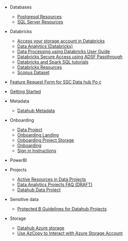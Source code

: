 - Databases

  - [Postgresql Resources](/UserGuide/Databases/Postgresql-Resources.md)
  - [SQL Server Resources](/UserGuide/Databases/SQL-Server-Resources.md)

- Databricks

  - [Access your storage account in Databricks](/UserGuide/Databricks/Access-your-storage-account-in-Databricks.md)
  - [Data Analytics (Databricks)](/UserGuide/Databricks/Data-Analytics-(Databricks).md)
  - [Data Processing using Databricks User Guide](/UserGuide/Databricks/Data-Processing-using-Databricks---User-Guide.md)
  - [Databricks Secure Access using ADSF Passthrough](/UserGuide/Databricks/Databricks---Secure-Access-using-ADSF-Passthrough.md)
  - [Databricks and Spark SQL tutorials](/UserGuide/Databricks/Databricks-and-Spark-SQL-tutorials.md)
  - [Databricks Resources](/UserGuide/Databricks/Databricks-Resources.md)
  - [Scopus Dataset](/UserGuide/Databricks/Scopus-Dataset.md)

- [Feature Request Form for SSC Data hub Po c](/UserGuide/Feature-Request-Form-for-SSC-DataHub-PoC.md)
- [Getting Started](/UserGuide/Getting-Started.md)
- Metadata

  - [Datahub Metadata](/UserGuide/Metadata/Datahub-Metadata.md)

- Onboarding

  - [Data Project](/UserGuide/Onboarding/Data-Project.md)
  - [Onboarding Landing](/UserGuide/Onboarding/Onboarding---Landing.md)
  - [Onboarding Project Storage](/UserGuide/Onboarding/Onboarding---Project-Storage.md)
  - [Onboarding](/UserGuide/Onboarding/Onboarding.md)
  - [Sign in Instructions](/UserGuide/Onboarding/Sign-in-Instructions.md)

- PowerBI
- Projects

  - [Active Resources in Data Projects](/UserGuide/Projects/Active-Resources-in-Data-Projects.md)
  - [Data Analytics Projects FAQ (DRAFT)](/UserGuide/Projects/Data-Analytics-Projects---FAQ-(DRAFT).md)
  - [Datahub Data Project](/UserGuide/Projects/Datahub-Data-Project.md)

- Sensitive data

  - [Protected B Guidelines for Datahub Projects](/SensitiveData/Protected-B-Guidelines-for-Datahub-Projects.md)

- Storage

  - [Datahub Azure storage](/Storage/Datahub-AzureStorage.md)
  - [Use AzCopy to Interact with Azure Storage Account](/Storage/Use-AzCopy-to-Interact-with-Azure-Storage-Account.md)


